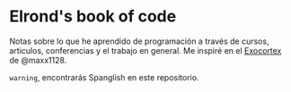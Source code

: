 # Elrond's book of code

 Notas sobre lo que he aprendido de programación a través de cursos, articulos, conferencias y el trabajo en general. Me inspiré en el [Exocortex](https://github.com/maxx1128/Webdev-Study-Notes) de @maxx1128. 

`warning`, encontrarás Spanglish en este repositorio.